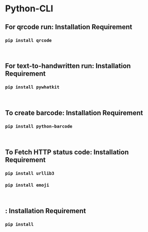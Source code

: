 # Python-CLI

<h2><b>For qrcode run: Installation Requirement</b></h2>
<h3><code>pip install qrcode</code></h3>
<br>
<h2><b>For text-to-handwritten run: Installation Requirement</b></h2>
<h3><code>pip install pywhatkit</code></h3>
<br>
<h2><b>To create barcode: Installation Requirement</b></h2>
<h3><code>pip install python-barcode</code></h3>
<br>
<h2><b>To Fetch HTTP status code: Installation Requirement</b></h2>
<h3><code>pip install urllib3</code><h3>
<h3><code>pip install emoji</code></h3>
<br>
<h2><b>: Installation Requirement</b></h2>
<h3><code>pip install </code></h3>
